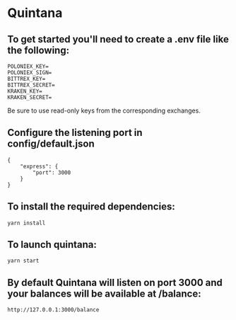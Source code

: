# Quintana

## To get started you'll need to create a .env file like the following:
```
POLONIEX_KEY=
POLONIEX_SIGN=
BITTREX_KEY=
BITTREX_SECRET=
KRAKEN_KEY=
KRAKEN_SECRET=
```
Be sure to use read-only keys from the corresponding exchanges.

## Configure the listening port in config/default.json
```
{
    "express": {
        "port": 3000
    }
}
```

## To install the required dependencies:
```
yarn install
```

## To launch quintana:
```
yarn start
```

## By default Quintana will listen on port 3000 and your balances will be available at /balance:
```
http://127.0.0.1:3000/balance
```
